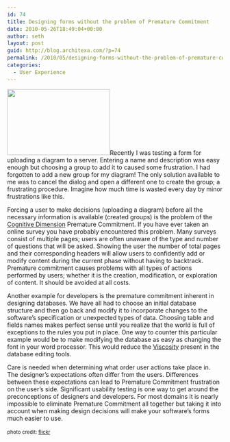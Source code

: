 ```yaml
---
id: 74
title: Designing forms without the problem of Premature Commitment
date: 2010-05-26T18:49:04+00:00
author: seth
layout: post
guid: http://blog.architexa.com/?p=74
permalink: /2010/05/designing-forms-without-the-problem-of-premature-commitment/
categories:
  - User Experience
---
```

<!--S-ButtonZ 1.1.5 Start-->

<div style="float: left; width: 42px; padding-right: 10px; margin: 0 -52px 0 0; position: relative; left: -62px; top: 8px">
</div>

<!--S-ButtonZ 1.1.5 End-->

[<img class="alignright size-medium wp-image-78" title="2232897539_1abdf7d2f8" src="assets/uploads/2010/05/2232897539_1abdf7d2f8-300x192.jpg" alt="" width="240" height="154" srcset="assets/uploads/2010/05/2232897539_1abdf7d2f8-300x192.jpg 300w, assets/uploads/2010/05/2232897539_1abdf7d2f8.jpg 500w" sizes="(max-width: 240px) 100vw, 240px" />](assets/uploads/2010/05/2232897539_1abdf7d2f8.jpg)Recently I was testing a form for uploading a diagram to a server. Entering a name and description was easy enough but choosing a group to add it to caused some frustration. I had forgotten to add a new group for my diagram! The only solution available to me was to cancel the dialog and open a different one to create the group; a frustrating procedure. Imagine how much time is wasted every day by minor frustrations like this.

Forcing a user to make decisions (uploading a diagram) before all the necessary information is available (created groups) is the problem of the [Cognitive Dimension](http://blog.architexa.com/2010/04/improving-usability-with-cognitive-dimensions/) Premature Commitment. If you have ever taken an online survey you have probably encountered this problem. Many surveys consist of multiple pages; users are often unaware of the type and number of questions that will be asked. Showing the user the number of total pages and their corresponding headers will allow users to confidently add or modify content during the current phase without having to backtrack. Premature commitment causes problems with all types of actions performed by users; whether it is the creation, modification, or exploration of content. It should be avoided at all costs.
  
<!--more-->


  
Another example for developers is the premature commitment inherent in designing databases. We have all had to choose an initial database structure and then go back and modify it to incorporate changes to the software&#8217;s specification or unexpected types of data. Choosing table and fields names makes perfect sense until you realize that the world is full of exceptions to the rules you put in place. One way to counter this particular example would be to make modifying the database as easy as changing the font in your word processor. This would reduce the [Viscosity](http://blog.architexa.com/2010/05/cognitive-dimensions-viscosity/) present in the database editing tools.

Care is needed when determining what order user actions take place in. The designer&#8217;s expectations often differ from the users. Differences between these expectations can lead to Premature Commitment frustration on the user’s side. Significant usability testing is one way to get around the preconceptions of designers and developers. For most domains it is nearly impossible to eliminate Premature Commitment all together but taking it into account when making design decisions will make your software&#8217;s forms much easier to use.

<small>photo credit: <a href="http://www.flickr.com/photos/20993292@N08/2232897539/">flickr</a></small>

<div style="clear:both;">
  &nbsp;
</div>